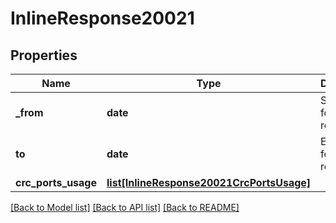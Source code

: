 # InlineResponse20021

## Properties
Name | Type | Description | Notes
------------ | ------------- | ------------- | -------------
**_from** | **date** | Start date for this report. | [optional] 
**to** | **date** | End date for this report. | [optional] 
**crc_ports_usage** | [**list[InlineResponse20021CrcPortsUsage]**](InlineResponse20021CrcPortsUsage.md) |  | [optional] 

[[Back to Model list]](../README.md#documentation-for-models) [[Back to API list]](../README.md#documentation-for-api-endpoints) [[Back to README]](../README.md)

